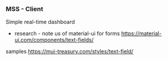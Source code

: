 

### MSS  - Client

Simple real-time dashboard

* research - note us of material-ui for forms 
https://material-ui.com/components/text-fields/

samples
https://mui-treasury.com/styles/text-field/